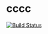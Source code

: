 # cccc

[![Build Status](https://travis-ci.org/Buanderie/cccc.svg?branch=master)](https://travis-ci.org/Buanderie/cccc)
